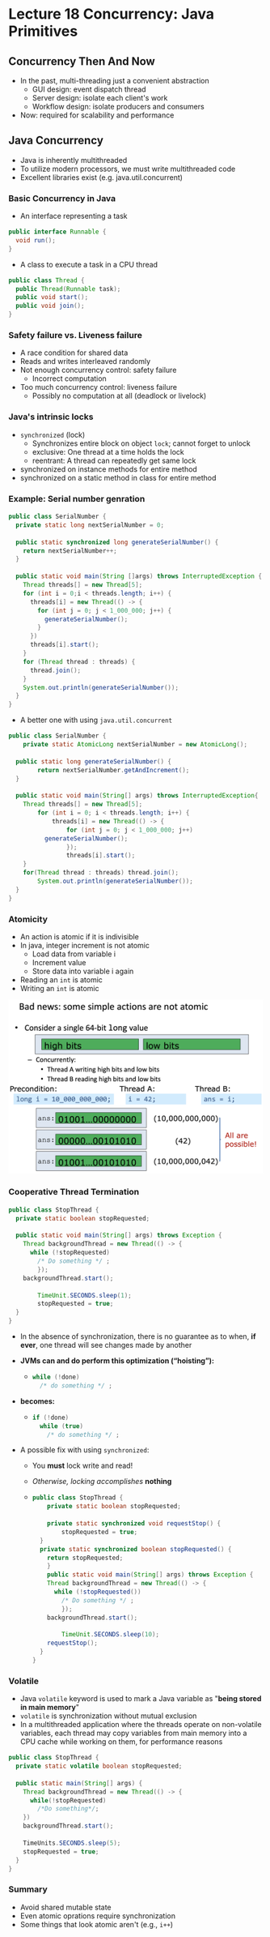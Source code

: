# Lecture 18 Concurrency: Java Primitives

## Concurrency Then And Now

* In the past, multi-threading just a convenient abstraction
  * GUI design: event dispatch thread
  * Server design: isolate each client's work
  * Workflow design: isolate producers and consumers
* Now: required for scalability and performance

## Java Concurrency

* Java is inherently multithreaded
* To utilize modern processors, we must write multithreaded code
* Excellent libraries exist (e.g. java.util.concurrent)

### Basic Concurrency in Java

* An interface representing a task

```java
public interface Runnable {
  void run();
}
```

* A class to execute a task in a CPU thread

```java
public class Thread {
  public Thread(Runnable task);
  public void start();
  public void join();
}
```

### Safety failure vs. Liveness failure

* A race condition for shared data
* Reads and writes interleaved randomly
* Not enough concurrency control: safety failure
  * Incorrect computation
* Too much concurrency control: liveness failure
  * Possibly no computation at all (deadlock or livelock)

### Java's intrinsic locks

* `synchronized` (lock)
  * Synchronizes entire block on object `lock`; cannot forget to unlock
  * exclusive: One thread at a time holds the lock
  * reentrant: A thread can repeatedly get same lock
* synchronized on instance methods for entire method
* synchronized on a static method in class for entire method

### Example: Serial number genration

```java
public class SerialNumber {
  private static long nextSerialNumber = 0;
  
  public static synchronized long generateSerialNumber() {
    return nextSerialNumber++;
  }
  
  public static void main(String []args) throws InterruptedException {
    Thread threads[] = new Thread[5];
    for (int i = 0;i < threads.length; i++) {
      threads[i] = new Thread(() -> {
        for (int j = 0; j < 1_000_000; j++) {
          generateSerialNumber();
        }
      })
      threads[i].start();
    }
    for (Thread thread : threads) {
      thread.join();
    }
    System.out.println(generateSerialNumber());
  }
}
```

* A better one with using `java.util.concurrent`

```java
public class SerialNumber {
	private static AtomicLong nextSerialNumber = new AtomicLong();
  
  public static long generateSerialNumber() {
		return nextSerialNumber.getAndIncrement();
  }

  public static void main(String[] args) throws InterruptedException{ 
    Thread threads[] = new Thread[5];
		for (int i = 0; i < threads.length; i++) {
			threads[i] = new Thread(() -> {
				for (int j = 0; j < 1_000_000; j++)
          generateSerialNumber();
				});
				threads[i].start();
    }
    for(Thread thread : threads) thread.join();
		System.out.println(generateSerialNumber()); 
  }
}
```

### Atomicity

* An action is atomic if it is indivisible
* In java, integer increment is not atomic
  * Load data from variable i
  * Increment value
  * Store data into variable i again
* Reading an `int` is atomic
* Writing an `int` is atomic

![some_simple_actions_are_not_atomic](images/lecture18-concurrency-java-primitives/some_simple_actions_are_not_atomic.png)

### Cooperative Thread Termination

```java
public class StopThread {
  private static boolean stopRequested;

  public static void main(String[] args) throws Exception {
    Thread backgroundThread = new Thread(() -> {
      while (!stopRequested)
        /* Do something */ ;
		});
    backgroundThread.start();
    
		TimeUnit.SECONDS.sleep(1);
		stopRequested = true;
  }
}
```

* In the absence of synchronization, there is no guarantee as to when, **if ever**, one thread will see changes made by another

* **JVMs can and do perform this optimization (“hoisting”):**

  * ```java
    while (!done)
      /* do something */ ;
    ```

* **becomes:**

  * ```java
    if (!done)
      while (true)
        /* do something */ ;
    ```
  
* A possible fix with using `synchronized`:

  * You **must** lock write and read!
  
  * *Otherwise, locking accomplishes* **nothing**
  
  * ```java
    public class StopThread {
    	private static boolean stopRequested;
      
    	private static synchronized void requestStop() {
    		stopRequested = true;
      }
      private static synchronized boolean stopRequested() {
        return stopRequested;
    	}
    	public static void main(String[] args) throws Exception {
        Thread backgroundThread = new Thread(() -> {
          while (!stopRequested())
            /* Do something */ ;
    		});
        backgroundThread.start();
        
    		TimeUnit.SECONDS.sleep(10);
        requestStop();
      }
    }
    ```

### Volatile

* Java `volatile` keyword is used to mark a Java variable as "**being stored in main memory**"
* `volatile` is synchronization without mutual exclusion
* In a multithreaded application where the threads operate on non-volatile variables, each thread may copy variables from main memory into a CPU cache while working on them, for performance reasons

```java
public class StopThread {
  private static volatile boolean stopRequested;
  
  public static main(String[] args) {
    Thread backgroundThread = new Thread(() -> {
      while(!stopRequested)
        /*Do something*/;
    })
    backgroundThread.start();
    
    TimeUnits.SECONDS.sleep(5);
    stopRequested = true;
  }
}
```

### Summary

* Avoid shared mutable state
* Even atomic oprations require synchronization
* Some things that look atomic aren't (e.g., `i++`)